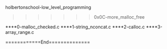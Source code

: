 holbertonschool-low_level_programming

>>>>>>>0x0C-more_malloc_free

****0-malloc_checked.c
****1-string_nconcat.c
****2-calloc.c
****3-array_range.c


============End==============

